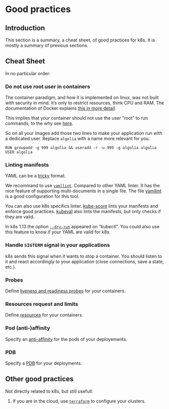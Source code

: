 # Good practices

## Introduction

This section is a summary, a cheat sheet, of good practices for k8s. It is mostly a summary of previous sections.

## Cheat Sheet

In no particular order:

### Do not use root user in containers

The container paradigm, and how it is implemented on linux, was not built with security in mind. It’s only to restrict resources, think CPU and RAM. The documentation of Docker explains [this in more detail](https://docs.docker.com/engine/security/security/).

This implies that your container should not use the user “root” to run commands, to the why see [here](https://medium.com/@mccode/processes-in-containers-should-not-run-as-root-2feae3f0df3b).

So on all your images add those two lines to make your application run with a dedicated user. Replace `algolia` with a name more relevant for you.

```docker
RUN groupadd -g 999 algolia && useradd -r -u 999 -g algolia algolia
USER algolia
```

### Linting manifests

YAML can be a [tricky](https://docs.saltstack.com/en/latest/topics/troubleshooting/yaml_idiosyncrasies.html) format.

We recommand to use [`yamllint`](https://github.com/adrienverge/yamllint). Compared to other YAML linter. It has the nice feature of supporting multi-documents in a single file. The file [yamllint](./yamllint) is a good configuration for this tool.

You can also use k8s specifics linter. [kube-score](https://github.com/zegl/kube-score) lints your manifests and enforce good practices. [kubeval](https://github.com/instrumenta/kubeval) also lints the manifests, but only checks if they are valid.

In k8s 1.13 the option [`--dry-run`](https://k8s.io/blog/2019/01/14/apiserver-dry-run-and-kubectl-diff/) appeared on “kubectl”. You could also use this feature to know if your YAML are valid for k8s.

### Handle `SIGTERM` signal in your applications

k8s sends this signal when it wants to stop a container. You should listen to it and react accordingly to your application (close connections, save a state, etc.).

### Probes

Define [liveness and readiness probes](../12-probes) for your containers.

### Resources request and limits

Define [resources](../13-resources) for your containers.

### Pod (anti-)affinity

Specify an [anti-affinity](../14-affinity-anti-affinity) for the pods of your deployements.

### PDB

Specify a [PDB](../15-pdb) for your deployments.

## Other good practices

Not directly related to k8s, but still usefull:

1. If you are in the cloud, use [`terraform`](https://www.terraform.io/) to configure your clusters.

